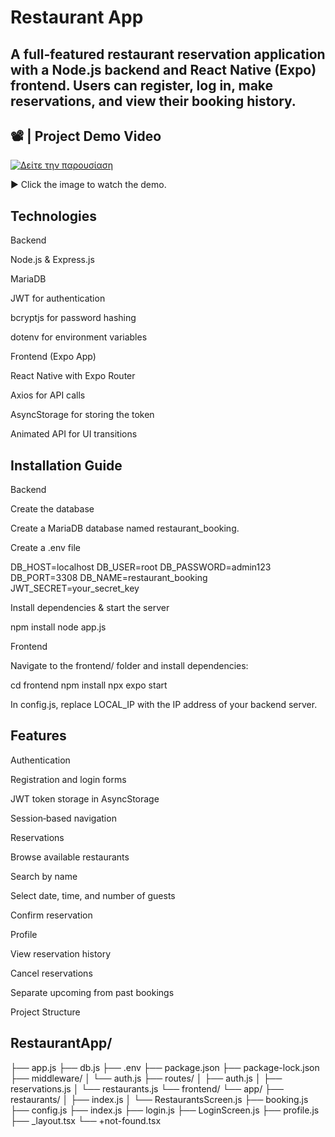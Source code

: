 #  Restaurant  App

A full‑featured restaurant reservation application with a Node.js backend and React Native (Expo) frontend. Users can register, log in, make reservations, and view their booking history.
---

## 📽️  | Project Demo Video

[![Δείτε την παρουσίαση](https://img.youtube.com/vi/rPV9cfTbVoE/0.jpg)](https://youtube.com/shorts/rPV9cfTbVoE?feature=share)





▶️ Click the image to watch the demo.

##  Technologies

Backend

Node.js & Express.js

MariaDB

JWT for authentication

bcryptjs for password hashing

dotenv for environment variables

Frontend (Expo App)

React Native with Expo Router

Axios for API calls

AsyncStorage for storing the token

Animated API for UI transitions

##  Installation Guide

Backend

Create the database

Create a MariaDB database named restaurant_booking.

Create a .env file

DB_HOST=localhost
DB_USER=root
DB_PASSWORD=admin123
DB_PORT=3308
DB_NAME=restaurant_booking
JWT_SECRET=your_secret_key

Install dependencies & start the server

npm install
node app.js

Frontend

Navigate to the frontend/ folder and install dependencies:

cd frontend
npm install
npx expo start

In config.js, replace LOCAL_IP with the IP address of your backend server.

## Features

Authentication

Registration and login forms

JWT token storage in AsyncStorage

Session‑based navigation

Reservations

Browse available restaurants

Search by name

Select date, time, and number of guests

Confirm reservation

Profile

View reservation history

Cancel reservations

Separate upcoming from past bookings

 Project Structure

## RestaurantApp/
├── app.js
├── db.js
├── .env
├── package.json
├── package-lock.json
├── middleware/
│   └── auth.js
├── routes/
│   ├── auth.js
│   ├── reservations.js
│   └── restaurants.js
└── frontend/
    └── app/
        ├── restaurants/
        │   ├── index.js
        │   └── RestaurantsScreen.js
        ├── booking.js
        ├── config.js
        ├── index.js
        ├── login.js
        ├── LoginScreen.js
        ├── profile.js
        ├── _layout.tsx
        └── +not-found.tsx

